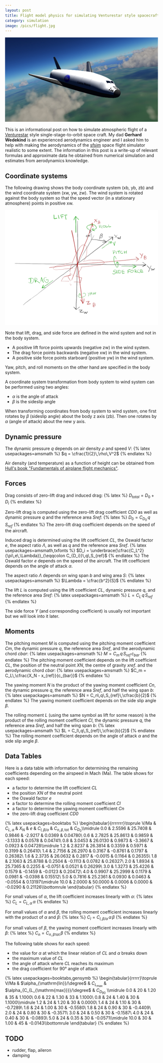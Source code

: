 ```yaml
---
layout: post
title: Flight model physics for simulating Venturestar style spacecraft (Draft)
category: simulation
image: /pics/flight.jpg
---
```


![sfsim space flight simulator screenshot](/pics/flight.jpg)

This is an informational post on how to simulate atmospheric flight of a [Venturestar][3] style single-stage-to-orbit space craft.
My dad **Gerhard Wedekind** is an experienced aerodynamics engineer and I asked him to help with making the aerodynamics of the [sfsim][4] space flight simulator realistic to some extent.
The information in this post is a write-up of relevant formulas and approximate data he obtained from numerical simulation and estimates from aerodynamics knowledge.

## Coordinate systems

The following drawing shows the body coordinate system (xb, yb, zb) and the wind coordinate system (xw, yw, zw).
The wind system is rotated against the body system so that the speed vector (in a stationary atmosphere) points in positive xw.

![coordinate systems](/pics/windsystem.png)

Note that lift, drag, and side force are defined in the wind system and not in the body system.
* A positive lift force points upwards (negative zw) in the wind system.
* The drag force points backwards (negative xw) in the wind system.
* A positive side force points starboard (positive yw) in the wind system.

Yaw, pitch, and roll moments on the other hand are specified in the body system.

A coordinate system transformation from body system to wind system can be performed using two angles:
* *α* is the angle of attack
* *β* is the sideslip angle

When transforming coordinates from body system to wind system, one first rotates by *β* (sideslip angle) about the body z axis (zb).
Then one rotates by *α* (angle of attack) about the new y axis.

## Dynamic pressure

The dynamic pressure *q* depends on air density *ρ* and speed *V*:
{% latex usepackages=amsmath %}
$q = \cfrac{1}{2}\,\rho\,V^2$
{% endlatex %}

Air density (and temperature) as a function of height can be obtained from [Hull's book "Fundamentals of airplane flight mechanics"][2].

## Forces

Drag consists of zero-lift drag and induced drag:
{% latex %}
$D_{total} = D_0 + D_i$
{% endlatex %}

Zero-lift drag is computed using the zero-lift drag coefficient *CD0* as well as dynamic pressure *q* and the reference area *Sref*:
{% latex %}
$D_0 = C_{D_0}\,q\,S_{ref}$
{% endlatex %}
The zero-lift drag coefficient depends on the speed of the aircraft.

Induced drag is determined using the lift coefficient *CL*, the Oswald factor *e*, the aspect ratio *Λ*, as well as *q* and the reference area *Sref*.
{% latex usepackages=amsmath,txfonts %}
$D_i = \underbrace{\cfrac{C_L^2}{\pi\,e\,\Lambda}}_{\eqqcolon C_{D_i}}\,q\,S_{ref}$
{% endlatex %}
The Oswald factor *e* depends on the speed of the aircraft.
The lift coefficient depends on the angle of attack *α*.

The aspect ratio *Λ* depends on wing span *b* and wing area *S*:
{% latex usepackages=amsmath %}
$\Lambda = \cfrac{b^2}{S}$
{% endlatex %}

The lift *L* is computed using the lift coefficient *CL*, dynamic pressure *q*, and the reference area *Sref*:
{% latex usepackages=amsmath %}
$L = C_L\,q\,S_{ref}$
{% endlatex %}

The side force *Y* (and corresponding coefficient) is usually not important but we will look into it later.

## Moments

The pitching moment *M* is computed using the pitching moment coefficient *Cm*, the dynamic pressure *q*, the reference area *Sref*, and the aerodynamic chord *cbar*:
{% latex usepackages=amsmath %}
$M = C_m\,q\,S_{ref}\,c_{bar}$
{% endlatex %}
The pitching moment coefficient depends on the lift coefficient *CL*, the position of the neutral point *XN*, the centre of gravity *xref*. and the aerodynamic chord *cbar*:
{% latex usepackages=amsmath %}
$C_m = C_L\,\cfrac{X_N - x_{ref}}{c_{bar}}$
{% endlatex %}

The yawing moment *N* is the product of the yawing moment coefficient *Cn*, the dynamic pressure *q*, the reference area *Sref*, and half the wing span *b*:
{% latex usepackages=amsmath %}
$N = C_n\,q\,S_{ref}\,\cfrac{b}{2}$
{% endlatex %}
The yawing moment coefficient depends on the side slip angle *β*.

The rolling moment *L* (using the same symbol as lift for some reason) is the product of the rolling moment coefficient *Cl*, the dynamic pressure *q*, the reference area *Sref*, and half the wing span *b*:
{% latex usepackages=amsmath %}
$L = C_l\,q\,S_{ref}\,\cfrac{b}{2}$
{% endlatex %}
The rolling moment coefficient depends on the angle of attack *α* and the side slip angle *β*.

## Data Tables

Here is a data table with information for determining the remaining coefficients depending on the airspeed in Mach (Ma).
The table shows for each speed:
* a factor to determine the lift coefficient *CL*
* the position *XN* of the neutral point
* the Oswald factor *e*
* a factor to determine the rolling moment coefficient *Cl*
* a factor to determine the yawing moment coefficient *Cn*
* the zero-lift drag coefficient *CD0*

{% latex usepackages=booktabs %}
\begin{tabular}{rrrrrrr}\toprule
V/Ma & $C_{L,\alpha}$ & $X_N$   & $e$    & $C_{l,\beta/\alpha}$ & $C_{n,\beta,\mathrm{tot}}$ & $C_{D_0}$\\\midrule
 0.0 &         2.5596 & 25.7408 & 0.9846 &              -2.9217 &                     0.0369 &   0.04780\\
 0.6 &         2.7825 & 25.8613 & 0.9859 &              -3.1333 &                     0.0578 &   0.04741\\
 0.8 &         3.0453 & 26.0130 & 0.9873 &              -3.3667 &                     0.0923 &   0.04728\\\midrule
 1.2 &         2.8237 & 26.3814 & 0.3359 &               0.5971 &                     0.3199 &   0.26410\\
 1.4 &         2.7156 & 26.2970 & 0.3167 &              -0.8761 &                     0.1797 &   0.26382\\
 1.6 &         2.3735 & 26.0632 & 0.2817 &              -0.0015 &                     0.1164 &   0.26355\\
 1.8 &         2.1063 & 25.8788 & 0.2504 &              -0.1113 &                     0.0782 &   0.26327\\
 2.0 &         1.8934 & 25.7365 & 0.2255 &              -0.0751 &                     0.0521 &   0.26299\\
 3.0 &         1.3273 & 25.4226 & 0.1579 &              -0.1459 &                    -0.0123 &   0.20472\\
 4.0 &         0.9907 & 25.2999 & 0.1179 &               0.0981 &                    -0.0398 &   0.15512\\
 5.0 &         0.7816 & 25.2361 & 0.0930 &               0.0463 &                    -0.0554 &   0.13197\\\midrule
10.0 &         2.0000 & 50.0000 & 0.0006 &               0.0000 &                    -0.0290 &   0.21126\\\bottomrule
\end{tabular}
{% endlatex %}

For small values of *α*, the lift coefficient increases linearly with *α*:
{% latex %}
$C_L = C_{L,\alpha}\,\alpha$
{% endlatex %}

For small values of *α* and *β*, the rolling moment coefficient increases linearly with the product of *α* and *β*:
{% latex %}
$C_l = C_{l,\beta/\alpha}\,\alpha\,\beta$
{% endlatex %}

For small values of *β*, the yawing moment coefficient increases linearly with *β*:
{% latex %}
$C_n = C_{n,\beta\,\mathrm{tot}}\,\beta$
{% endlatex %}

The following table shows for each speed:
* the value for *α* at which the linear relation of *CL* and *α* breaks down
* the maximum value of *CL*
* the angle of attack where *CL* reaches its maximum
* the drag coefficient for 90° angle of attack

{% latex usepackages=booktabs,gensymb %}
\begin{tabular}{rrrrr}\toprule
V/Ma & $\alpha_{\mathrm{lin}}/\degree$ & $C_{L_{\mathrm{max}}}$ & $\alpha_{C_{L_{\mathrm{max}}}}/\degree$ & $C_{D_{90}}$ \\\midrule
 0.0 &                              20 &                   1.20 &                              35 &   1.1000\\
 0.6 &                              22 &                   1.30 &                              33 &   1.1000\\
 0.8 &                              24 &                   1.40 &                              30 &   1.1000\\\midrule
 1.2 &                              24 &                   1.20 &                              30 &   0.0000\\
 1.4 &                              24 &                   1.10 &                              30 &  -0.7289\\
 1.6 &                              24 &                   1.00 &                              30 &  -0.5580\\
 1.8 &                              24 &                   0.90 &                              30 &  -0.4409\\
 2.0 &                              24 &                   0.80 &                              30 &  -0.3571\\
 3.0 &                              24 &                   0.50 &                              30 &  -0.1587\\
 4.0 &                              24 &                   0.40 &                              30 &  -0.0893\\
 5.0 &                              24 &                   0.35 &                              30 &  -0.0571\\\midrule
10.0 &                              30 &                   1.00 &                              45 &  -0.0143\\\bottomrule
\end{tabular}
{% endlatex %}

## TODO
* rudder, flap, aileron
* damping

[1]: https://www.jakobmaier.at/posts/flight-simulation/
[2]: https://aerostarsolutions.wordpress.com/wp-content/uploads/2011/10/fundmentals_of_airplane_flight_mechanics.pdf
[3]: https://en.wikipedia.org/wiki/VentureStar
[4]: https://wedesoft.github.io/sfsim/
